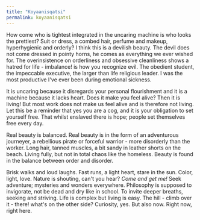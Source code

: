 ```yaml
---
title: "Koyaanisqatsi"
permalink: koyaanisqatsi
---
```


How come who is tightest integrated in the uncaring machine is who looks the prettiest? Suit or dress, a combed hair, perfume and makeup, hyperhygienic and orderly? I think this is a devilish beauty. The devil does not come dressed in pointy horns, he comes as everything we ever wished for. The overinsistence on orderliness and obsessive cleanliness shows a hatred for life - imbalance! is how you recognize evil. The obedient student, the impeccable executive, the larger than life religious leader. I was the most productive I've ever been during emotional sickness.

It is uncaring because it disregards your personal flourishment and it is a machine because it lacks heart. Does it make you feel alive? Then it is living! But most work does not make us feel alive and is therefore not living. Let this be a reminder that yes you are a cog, and it is your obligation to set yourself free. That whilst enslaved there is hope; people set themselves free every day.

Real beauty is balanced. Real beauty is in the form of an adventurous journeyer, a rebellious pirate or forceful warrior - more disorderly than the worker. Long hair, tanned muscles, a bit sandy in leather shorts on the beach. Living fully, but not in total chaos like the homeless. Beauty is found in the balance between order and disorder.

Brisk walks and loud laughs. Fast runs, a light heart, stare in the sun. Color, light, love. Nature is shouting, can't you hear? *Come and get me!* Seek adventure; mysteries and wonders everywhere. Philosophy is supposed to invigorate, not be dead and dry like in school. To invite deeper breaths, seeking and striving. Life is complex but living is easy. The hill - climb over it - there! what's on the other side? Curiosity, yes. But also now. Right now, right here.
